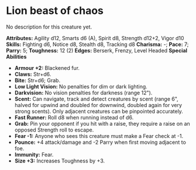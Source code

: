 # Lion beast of chaos

No description for this creature yet.

**Attributes:** Agility d12, Smarts d6 (A), Spirit d8, Strength d12+2,
Vigor d10
**Skills:** Fighting d6, Notice d8, Stealth d8, Tracking d8
**Charisma:** -; **Pace:** 7; **Parry:** 5; **Toughness:** 12 (2)
**Edges:** Berserk, Frenzy, Level Headed
**Special Abilities**

- **Armour +2:** Blackened fur.
- **Claws:** Str+d6.
- **Bite:** Str+d6; Grab.
- **Low Light Vision:** No penalties for dim or dark lighting.
- **Darkvision:** No vision penalties for darkness (range 12").
- **Scent:** Can navigate, track and detect creatures by scent (range
6", halved for upwind and doubled for downwind, doubled again for very
strong scents). Only adjacent creatures can be pinpointed accurately.
- **Fast Runner:** Roll d8 when running instead of d6.
- **Grab:** Pin your opponent if you hit with a raise, they require a
raise on an opposed Strength roll to escape.
- **Fear -1:** Anyone who sees this creature must make a Fear check at
-1.
- **Pounce:** +4 attack/damage and -2 Parry when first moving adjacent
to foe.
- **Immunity:** Fear.
- **Size +3:** Increases Toughness by +3.
